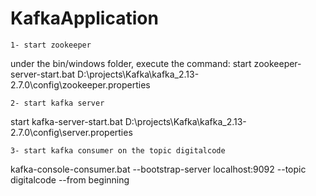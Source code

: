 # KafkaApplication
	1- start zookeeper
under the bin/windows folder, execute the command:
start zookeeper-server-start.bat D:\projects\Kafka\kafka_2.13-2.7.0\config\zookeeper.properties

	2- start kafka server
start kafka-server-start.bat D:\projects\Kafka\kafka_2.13-2.7.0\config\server.properties

	3- start kafka consumer on the topic digitalcode
kafka-console-consumer.bat --bootstrap-server localhost:9092 --topic digitalcode --from beginning

